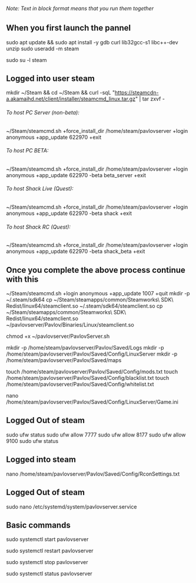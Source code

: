 ###### Note: Text in block format means that you run them together
## When you first launch the pannel
sudo apt update && sudo apt install -y gdb curl lib32gcc-s1 libc++-dev unzip
sudo useradd -m steam

sudo su -l steam

## Logged into user steam

mkdir ~/Steam && cd ~/Steam && curl -sqL "https://steamcdn-a.akamaihd.net/client/installer/steamcmd_linux.tar.gz" | tar zxvf -

###### To host PC Server (non-beta):

~/Steam/steamcmd.sh +force_install_dir /home/steam/pavlovserver +login anonymous +app_update 622970 +exit

###### To host PC BETA:

~/Steam/steamcmd.sh +force_install_dir /home/steam/pavlovserver +login anonymous +app_update 622970 -beta beta_server +exit

###### To host Shack Live (Quest):

~/Steam/steamcmd.sh +force_install_dir /home/steam/pavlovserver +login anonymous +app_update 622970 -beta shack +exit

###### To host Shack RC (Quest):
~/Steam/steamcmd.sh +force_install_dir /home/steam/pavlovserver +login anonymous +app_update 622970 -beta shack_beta +exit

## Once you complete the above process continue with this
~/Steam/steamcmd.sh +login anonymous +app_update 1007 +quit
mkdir -p ~/.steam/sdk64
cp ~/Steam/steamapps/common/Steamworks\ SDK\ Redist/linux64/steamclient.so ~/.steam/sdk64/steamclient.so
cp ~/Steam/steamapps/common/Steamworks\ SDK\ Redist/linux64/steamclient.so ~/pavlovserver/Pavlov/Binaries/Linux/steamclient.so

chmod +x ~/pavlovserver/PavlovServer.sh

mkdir -p /home/steam/pavlovserver/Pavlov/Saved/Logs
mkdir -p /home/steam/pavlovserver/Pavlov/Saved/Config/LinuxServer
mkdir -p /home/steam/pavlovserver/Pavlov/Saved/maps

touch /home/steam/pavlovserver/Pavlov/Saved/Config/mods.txt
touch /home/steam/pavlovserver/Pavlov/Saved/Config/blacklist.txt
touch /home/steam/pavlovserver/Pavlov/Saved/Config/whitelist.txt

nano /home/steam/pavlovserver/Pavlov/Saved/Config/LinuxServer/Game.ini

## Logged Out of steam
sudo ufw status
sudo ufw allow 7777
sudo ufw allow 8177
sudo ufw allow 9100
sudo ufw status

## Logged into steam

nano /home/steam/pavlovserver/Pavlov/Saved/Config/RconSettings.txt

## Logged Out of steam


sudo nano /etc/systemd/system/pavlovserver.service
## Basic commands
 
sudo systemctl start pavlovserver

sudo systemctl restart pavlovserver

sudo systemctl stop pavlovserver

sudo systemctl status pavlovserver
